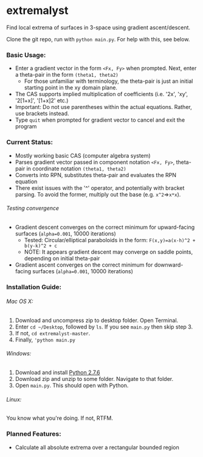 extremalyst
===========

Find local extrema of surfaces in 3-space using gradient ascent/descent.

Clone the git repo, run with `python main.py`. For help with this, see below.

### Basic Usage:
* Enter a gradient vector in the form `<Fx, Fy>` when prompted. Next, enter a theta-pair in the form `(theta1, theta2)`
  * For those unfamiliar with terminology, the theta-pair is just an initial starting point in the xy domain plane.
* The CAS supports implied multiplication of coefficients (i.e. '2x', 'xy', '2[1+x]', '[1+x]2' etc.)
* Important: Do not use parentheses within the actual equations. Rather, use brackets instead.
* Type `quit` when prompted for gradient vector to cancel and exit the program

### Current Status:
* Mostly working basic CAS (computer algebra system)
* Parses gradient vector passed in component notation `<Fx, Fy>`, theta-pair in coordinate notation `(theta1, theta2)`
* Converts into RPN, substitutes theta-pair and evaluates the RPN equation
* There exist issues with the '^' operator, and potentially with bracket parsing. To avoid the former, multiply out the base (e.g. `x^2`=>`x*x`).

###### Testing convergence
* Gradient descent converges on the correct minimum for upward-facing surfaces (`alpha=0.001`, 10000 iterations)
  * Tested: Circular/elliptical paraboloids in the form: `F(x,y)=a(x-h)^2 + b(y-k)^2 + c`
  * NOTE: It appears gradient descent may converge on saddle points, depending on initial theta-pair
* Gradient ascent converges on the correct minimum for downward-facing surfaces (`alpha=0.001`, 10000 iterations)

### Installation Guide:
###### Mac OS X:
1. Download and uncompress zip to desktop folder. Open Terminal.
2. Enter `cd ~/Desktop`, followed by `ls`. If you see `main.py` then skip step 3.
3. If not, `cd extremalyst-master`.
4. Finally, `'python main.py`

###### Windows:
1. Download and install [Python 2.7.6](http://python.org/download/releases/2.7.6/)
2. Download zip and unzip to some folder. Navigate to that folder.
3. Open `main.py`. This should open with Python.

###### Linux:
You know what you're doing. If not, RTFM.

### Planned Features:
* Calculate all absolute extrema over a rectangular bounded region
